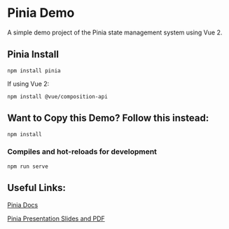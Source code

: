 # Pinia Demo

A simple demo project of the Pinia state management system using Vue 2.


## Pinia Install

```
npm install pinia
```

If using Vue 2:
```
npm install @vue/composition-api
```



## Want to Copy this Demo? Follow this instead:
```
npm install
```

### Compiles and hot-reloads for development
```
npm run serve
```

## Useful Links:

[Pinia Docs](https://pinia.vuejs.org/)

[Pinia Presentation Slides and PDF](https://www.figma.com/file/xfWGHUBDELsPvrhnZJx4h5/Pinia-Tech-Talk?node-id=0%3A1&t=t17ldlcD2086XtmF-1)
